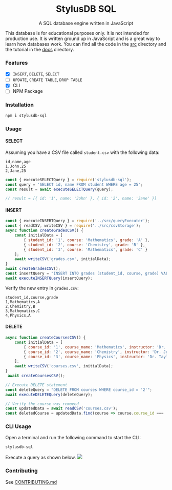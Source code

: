 <h1 align="center">StylusDB SQL</h1>
<p align="center">A SQL database engine written in JavaScript</p>

This database is for educational purposes only. It is not intended for production use. It is written ground up in JavaScript and is a great way to learn how databases work. You can find all the code in the [src](./src) directory and the tutorial in the [docs](./docs) directory.

### Features
- [x] `INSERT`, `DELETE`, `SELECT`
- [ ] `UPDATE`, `CREATE TABLE`, `DROP TABLE`
- [x] CLI
- [ ] NPM Package

### Installation

```bash
npm i stylusdb-sql
```

### Usage

#### SELECT
Assuming you have a CSV file called `student.csv` with the following data:
```
id,name,age
1,John,25
2,Jane,25
```
```javascript
const { executeSELECTQuery } = require('stylusdb-sql');
const query = 'SELECT id, name FROM student WHERE age = 25';
const result = await executeSELECTQuery(query);

// result = [{ id: '1', name: 'John' }, { id: '2', name: 'Jane' }]
```

#### INSERT
```javascript
const { executeINSERTQuery } = require('../src/queryExecuter');
const { readCSV, writeCSV } = require('../src/csvStorage');
async function createGradesCSV() {
    const initialData = [
        { student_id: '1', course: 'Mathematics', grade: 'A' },
        { student_id: '2', course: 'Chemistry', grade: 'B' },
        { student_id: '3', course: 'Mathematics', grade: 'C' }
    ];
    await writeCSV('grades.csv', initialData);
}
await createGradesCSV();
const insertQuery = "INSERT INTO grades (student_id, course, grade) VALUES ('4', 'Physics', 'A')";
await executeINSERTQuery(insertQuery);
```

Verify the new entry in `grades.csv`:
```csv
student_id,course,grade
1,Mathematics,A
2,Chemistry,B
3,Mathematics,C
4,Physics,A
```

#### DELETE
```javascript
async function createCoursesCSV() {
    const initialData = [
        { course_id: '1', course_name: 'Mathematics', instructor: 'Dr. Smith' },
        { course_id: '2', course_name: 'Chemistry', instructor: 'Dr. Jones' },
        { course_id: '3', course_name: 'Physics', instructor: 'Dr. Taylor' }
    ];
    await writeCSV('courses.csv', initialData);
}
 await createCoursesCSV();

// Execute DELETE statement
const deleteQuery = "DELETE FROM courses WHERE course_id = '2'";
await executeDELETEQuery(deleteQuery);

// Verify the course was removed
const updatedData = await readCSV('courses.csv');
const deletedCourse = updatedData.find(course => course.course_id === '2');
```

### CLI Usage

Open a terminal and run the following command to start the CLI:
```bash
stylusdb-sql
```
Execute a query as shown below.
<img src="https://github.com/ChakshuGautam/stylusdb-sql/blob/36245e339c192028a0f4e60274deebc38b190496/docs/tutorials/assets/tutorial-19.gif?raw=true" />

### Contributing

See [CONTRIBUTING.md](./CONTRIBUTING.md)
